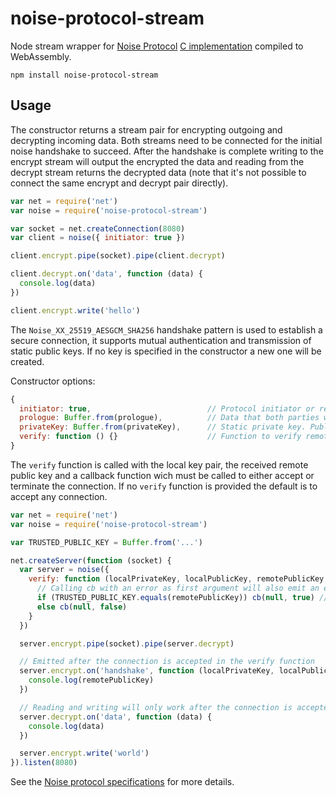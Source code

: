 # noise-protocol-stream

Node stream wrapper for [Noise Protocol](http://noiseprotocol.org) [C implementation](https://github.com/rweather/noise-c) compiled to WebAssembly.

    npm install noise-protocol-stream

## Usage

The constructor returns a stream pair for encrypting outgoing and decrypting incoming data. Both streams need to be connected for the initial noise handshake to succeed. After the handshake is complete writing to the encrypt stream will output the encrypted the data and reading from the decrypt stream returns the decrypted data (note that it's not possible to connect the same encrypt and decrypt pair directly).

```javascript
var net = require('net')
var noise = require('noise-protocol-stream')

var socket = net.createConnection(8080)
var client = noise({ initiator: true })

client.encrypt.pipe(socket).pipe(client.decrypt)

client.decrypt.on('data', function (data) {
  console.log(data)
})

client.encrypt.write('hello')
```

The `Noise_XX_25519_AESGCM_SHA256` handshake pattern is used to establish a secure connection, it supports mutual authentication and transmission of static public keys. If no key is specified in the constructor a new one will be created.

Constructor options:

```javascript
{
  initiator: true,                          // Protocol initiator or responder.
  prologue: Buffer.from(prologue),          // Data that both parties want to confirm is identical.
  privateKey: Buffer.from(privateKey),      // Static private key. Public key is computed from it.
  verify: function () {}                    // Function to verify remote public key before any actual communication.
}
```

The `verify` function is called with the local key pair, the received remote public key and a callback function wich must be called to either accept or terminate the connection. If no `verify` function is provided the default is to accept any connection.

```javascript
var net = require('net')
var noise = require('noise-protocol-stream')

var TRUSTED_PUBLIC_KEY = Buffer.from('...')

net.createServer(function (socket) {
  var server = noise({
    verify: function (localPrivateKey, localPublicKey, remotePublicKey, cb) {
      // Calling cb with an error as first argument will also emit an error event on the stream pair
      if (TRUSTED_PUBLIC_KEY.equals(remotePublicKey)) cb(null, true) // The callback must be called explicitly with true
      else cb(null, false)
    }
  })

  server.encrypt.pipe(socket).pipe(server.decrypt)

  // Emitted after the connection is accepted in the verify function
  server.encrypt.on('handshake', function (localPrivateKey, localPublicKey, remotePublicKey) {
    console.log(remotePublicKey)
  })

  // Reading and writing will only work after the connection is accepted
  server.decrypt.on('data', function (data) {
    console.log(data)
  })

  server.encrypt.write('world')
}).listen(8080)
```

See the [Noise protocol specifications](http://noiseprotocol.org/noise.html) for more details.
